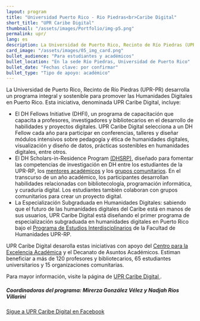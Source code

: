 ```yaml
---
layout: program
title: "Universidad Puerto Rico - Rio Piedras<br>Caribe Digital"
short_title: "UPR Caribe Digital"
thumbnail: "/assets/images/Portfolio/img-p5.png"
permalink: upr/
lang: es
description: La Universidad de Puerto Rico, Recinto de Río Piedras (UPR-PR) ofrece una serie de iniciativas integrales y sostenibles para promover las Humanidades Digitales en Puerto Rico.
card_image: "/assets/images/05_img_card.png"
bullet_audience: "Para estudiantes y académicos"
bullet_location: "En la sede Río Piedras, Universidad de Puerto Rico"
bullet_date: "Fechas clave: por confirmar"
bullet_type: "Tipo de apoyo: académico"
---
```


<div class="portfolio-details">
   <p>La Universidad de Puerto Rico, Recinto de Río Piedras (UPR-PR) desarrolla un programa integral y sostenible para promover las Humanidades Digitales en Puerto Rico. Esta iniciativa, denominada UPR Caribe Digital, incluye:</p>
<ul>
  <li>El DH Fellows Initiative (DHFI), un programa de capacitación que capacita a profesores, investigadores y bibliotecarios en el desarrollo de habilidades y proyectos digitales. UPR Caribe Digital selecciona a un DH Fellow cada año para participar en conferencias, talleres y diseñar módulos intensivos sobre pedagogía y ética de humanidades digitales, visualización y diseño de datos, prácticas sostenibles en humanidades digitales, entre otros.</li>
  <li>El DH Scholars-in-Residence Program <a href="https://www.uprcaribedigital.org/dh-scholars" target="_blank">(DHSRP)</a>, diseñado para fomentar las competencias de investigación en DH entre los estudiantes de la UPR-RP, los <a href="https://www.uprcaribedigital.org/mentores" target="_blank">mentores académicos</a> y los <a href="https://www.uprcaribedigital.org/comunitario" target="_blank">grupos comunitarios</a>. En el transcurso de un año académico, los participantes desarrollan habilidades relacionadas con bibliotecología, programación informática, y curaduría digital. Los estudiantes también colaboran con grupos comunitarios para crear un proyecto digital.</li>
  <li>La Especialización Subgraduada en Humanidades Digitales: sabiendo que el futuro de las humanidades digitales del Caribe está en manos de sus usuarios, UPR Caribe Digital está diseñando el primer programa de especialización subgraduada en humanidades digitales en Puerto Rico bajo el <a href="http://humanidades.uprrp.edu/prei/" target="_blank">Programa de Estudios Interdisciplinarios</a> de la Facultad de Humanidades UPR-RP.</li>
</ul>
<p>UPR Caribe Digital desarolla estas iniciativas con apoyo del <a href="https://cea.uprrp.edu/" target="_blank">Centro para la Excelencia Académica</a> y el Decanato de Asuntos Académicos. Estiman beneficiar a más de 120 profesores y bibliotecarios, 65 estudiantes universitarios y 15 organizaciones comunitarias.</p>
<p>Para mayor información, visite la página de <a href="https://www.uprcaribedigital.org/" target="_blank">UPR Caribe Digital </a>.</p>
   <div><h5>Coordinadoras del programa:</strong> Mirerza González Vélez y Nadjah Ríos Villarini</h5></div>
<div class="project-demo-btn">
    <a class="btn project-btn" href="https://www.facebook.com/UPRCaribeDigital/">Sigue a UPR Caribe Digital en Facebook</a>
</div>
</div>
